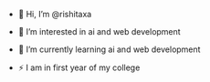 - 👋 Hi, I’m @rishitaxa
- 👀 I’m interested in ai and web development
- 🌱 I’m currently learning ai and web development
  
- ⚡ I am in first year of my college 

<!---
rishitaxa/rishitaxa is a ✨ special ✨ repository because its `README.md` (this file) appears on your GitHub profile.
You can click the Preview link to take a look at your changes.
--->
